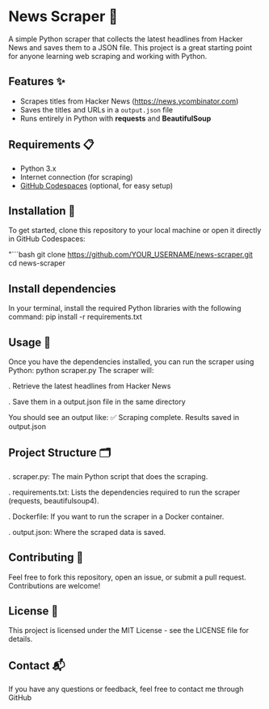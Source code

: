 # News Scraper 📰

A simple Python scraper that collects the latest headlines from Hacker News and saves them to a JSON file. This project is a great starting point for anyone learning web scraping and working with Python.

## Features ✨
- Scrapes titles from Hacker News (https://news.ycombinator.com)
- Saves the titles and URLs in a `output.json` file
- Runs entirely in Python with **requests** and **BeautifulSoup**

## Requirements 📋
- Python 3.x
- Internet connection (for scraping)
- [GitHub Codespaces](https://github.com/codespaces) (optional, for easy setup)

## Installation 🔧
To get started, clone this repository to your local machine or open it directly in GitHub Codespaces:

"```bash
git clone https://github.com/YOUR_USERNAME/news-scraper.git
cd news-scraper
## Install dependencies
In your terminal, install the required Python libraries with the following command:
pip install -r requirements.txt
## Usage 🚀
Once you have the dependencies installed, you can run the scraper using Python:
python scraper.py
The scraper will:

. Retrieve the latest headlines from Hacker News

. Save them in a output.json file in the same directory

You should see an output like:
✅ Scraping complete. Results saved in output.json
## Project Structure 🗂
. scraper.py: The main Python script that does the scraping.

. requirements.txt: Lists the dependencies required to run the scraper (requests, beautifulsoup4).

. Dockerfile: If you want to run the scraper in a Docker container.

. output.json: Where the scraped data is saved.

## Contributing 🤝
Feel free to fork this repository, open an issue, or submit a pull request. Contributions are welcome!

## License 📝
This project is licensed under the MIT License - see the LICENSE file for details.

## Contact 📬
If you have any questions or feedback, feel free to contact me through GitHub
